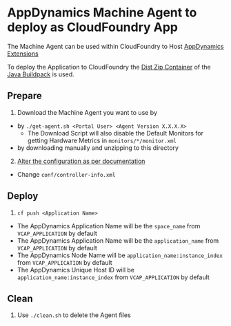 # AppDynamics Machine Agent to deploy as CloudFoundry App

The Machine Agent can be used within CloudFoundry to Host [AppDynamics Extensions](https://community.appdynamics.com/t5/eXchange-Community-AppDynamics/idb-p/extensions)

To deploy the Application to CloudFoundry the [Dist Zip Container](https://github.com/cloudfoundry/java-buildpack/blob/master/docs/container-dist_zip.md) of the [Java Buildpack](https://github.com/cloudfoundry/java-buildpack) is used.

## Prepare
1. Download the Machine Agent you want to use by
  * by `./get-agent.sh <Portal User> <Agent Version X.X.X.X>`
    * The Download Script will also disable the Default Monitors for getting Hardware Metrics in `monitors/*/monitor.xml`
  * by downloading manually and unzipping to this directory
2. [Alter the configuration as per documentation](https://docs.appdynamics.com/display/latest/Install+the+Standalone+Machine+Agent)
  * Change `conf/controller-info.xml`

## Deploy

1. `cf push <Application Name>`
  * The AppDynamics Application Name will be the `space_name` from `VCAP_APPLICATION` by default
  * The AppDynamics Application Name will be the `application_name` from `VCAP_APPLICATION` by default
  * The AppDynamics Node Name will be `application_name:instance_index` from `VCAP_APPLICATION` by default
  * The AppDynamics Unique Host ID will be `application_name:instance_index` from `VCAP_APPLICATION` by default

## Clean

1. Use `./clean.sh` to delete the Agent files
